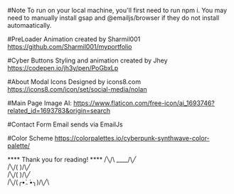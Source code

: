#Note
    To run on your local machine, you'll first need to run npm i. You may need to manually install gsap and @emailjs/browser if they do not install automaatically.

#PreLoader
    Animation created by Sharmil001
    https://github.com/Sharmil001/myportfolio

#Cyber Buttons
    Styling and animation created by Jhey
    https://codepen.io/jh3y/pen/PoGbxLp

#About Modal Icons
    Designed by icons8.com
    https://icons8.com/icon/set/social-media/nolan

#Main Page Image
    AI: https://www.flaticon.com/free-icon/ai_1693746?related_id=1693783&origin=search

#Contact Form
    Email sends via EmailJs

#Color Scheme
    https://colorpalettes.io/cyberpunk-synthwave-color-palette/

**** Thank you for reading! ****
      /╲/\ ____/\╱\
 /╲/\(              )/\╱\
 /╲/\(               )/\╱\
     /╲/\(╭•̀ﮧ •́╮)/\╱\ 
